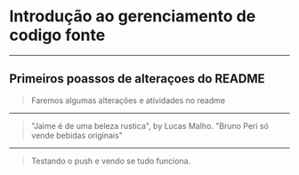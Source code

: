 # Introdução ao gerenciamento de codigo fonte
---
## Primeiros poassos de alteraçoes do README

> Faremos algumas alterações e atividades no readme

----

> "Jaime é de uma beleza rustica", by Lucas Malho.
> "Bruno Peri só vende bebidas originais"

----

> Testando o push e vendo se tudo funciona.
